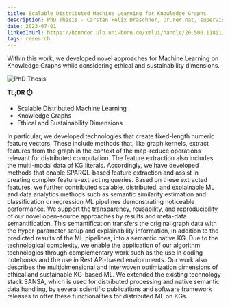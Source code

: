 ```yaml
---
title: Scalable Distributed Machine Learning for Knowledge Graphs
description: PhD Thesis - Carsten Felix Draschner, Dr.rer.nat, supervisors - Jens Lehmann and Stefan Wrobel
date: 2023-07-01
linkedInUrl: https://bonndoc.ulb.uni-bonn.de/xmlui/handle/20.500.11811/10945
tags: research
---
```


Within this work, we developed novel approaches for Machine Learning on Knowledge Graphs while considering ethical and sustainability dimensions.

![PhD Thesis](/img/research_images/PhD.jpg)

**TL;DR ⏱️**
- Scalable Distributed Machine Learning
- Knowledge Graphs
- Ethical and Sustainability Dimensions

<!-- excerpt -->

In particular, we developed technologies that create fixed-length numeric feature vectors. These include methods that, like graph kernels, extract features from the graph in the context of the map-reduce operations relevant for distributed computation. The feature extraction also includes the multi-modal data of KG literals. Accordingly, we have developed methods that enable SPARQL-based feature extraction and assist in creating complex feature-extracting queries. Based on these extracted features, we further contributed scalable, distributed, and explainable ML and data analytics methods such as semantic similarity estimation and classification or regression ML pipelines demonstrating noticeable performance. We support the transparency, reusability, and reproducibility of our novel open-source approaches by results and meta-data semantification. This semantification transfers the original graph data with the hyper-parameter setup and explainability information, in addition to the predicted results of the ML pipelines, into a semantic native KG. Due to the technological complexity, we enable the application of our algorithm technologies through complementary work such as the use in coding notebooks and the use in Rest API-based environments. Our work also describes the multidimensional and interwoven optimization dimensions of ethical and sustainable KG-based ML. We extended the existing technology stack SANSA, which is used for distributed processing and native semantic data handling, by several scientific publications and software framework releases to offer these functionalities for distributed ML on KGs.
